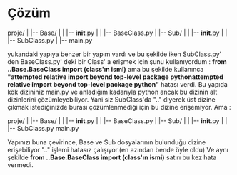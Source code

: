 # Çözüm
proje/
|    |-- Base/
|    |       |-- __init__.py
|    |       |-- BaseClass.py
|    |-- Sub/
|    |       |-- __init__.py
|    |       |-- SubClass.py
|    |-- main.py

yukarıdaki yapıya benzer bir yapım vardı ve bu şekilde iken SubClass.py' den BaseClass.py' deki bir Class' a erişmek için şunu kullanıyordum : **from ..Base.BaseClass import (class'ın ismi)** 
ama bu şekilde kullanınca **"attempted relative import beyond top-level package pythonattempted relative import beyond top-level package python"** hatası verdi.
Bu yapıda kök dizininiz main.py ve anladığım kadarıyla python ancak bu dizinin alt dizinlerini çözümleyebiliyor. Yani siz SubClass'da ".." diyerek üst dizine çıkmak istediğinizde burası çözümlenmediği için
bu dizine erişemiyor.
Ama : 


proje/
|    |-- Base/
|    |       |-- __init__.py
|    |       |-- BaseClass.py
|    |-- Sub/
|    |       |-- __init__.py
|    |       |-- SubClass.py
main.py

Yapınızı buna çevirince, Base ve Sub dosyalarının bulunduğu dizine erişebiliyor ".." işlemi hatasız çalışıyor.(en azından bende öyle oldu)
Ve aynı şekilde **from ..Base.BaseClass import (class'ın ismi)** satırı bu kez hata vermedi.